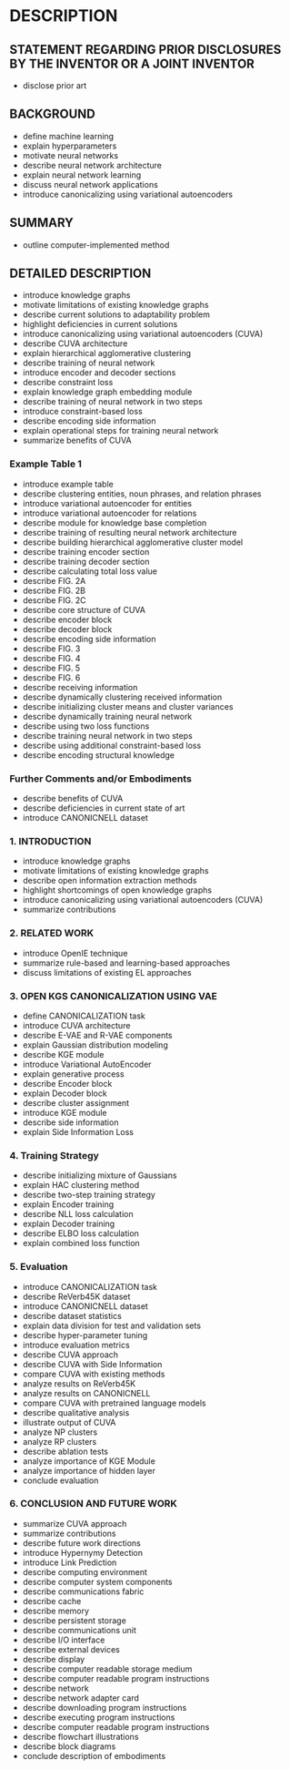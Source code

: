 # DESCRIPTION

## STATEMENT REGARDING PRIOR DISCLOSURES BY THE INVENTOR OR A JOINT INVENTOR

- disclose prior art

## BACKGROUND

- define machine learning
- explain hyperparameters
- motivate neural networks
- describe neural network architecture
- explain neural network learning
- discuss neural network applications
- introduce canonicalizing using variational autoencoders

## SUMMARY

- outline computer-implemented method

## DETAILED DESCRIPTION

- introduce knowledge graphs
- motivate limitations of existing knowledge graphs
- describe current solutions to adaptability problem
- highlight deficiencies in current solutions
- introduce canonicalizing using variational autoencoders (CUVA)
- describe CUVA architecture
- explain hierarchical agglomerative clustering
- describe training of neural network
- introduce encoder and decoder sections
- describe constraint loss
- explain knowledge graph embedding module
- describe training of neural network in two steps
- introduce constraint-based loss
- describe encoding side information
- explain operational steps for training neural network
- summarize benefits of CUVA

### Example Table 1

- introduce example table
- describe clustering entities, noun phrases, and relation phrases
- introduce variational autoencoder for entities
- introduce variational autoencoder for relations
- describe module for knowledge base completion
- describe training of resulting neural network architecture
- describe building hierarchical agglomerative cluster model
- describe training encoder section
- describe training decoder section
- describe calculating total loss value
- describe FIG. 2A
- describe FIG. 2B
- describe FIG. 2C
- describe core structure of CUVA
- describe encoder block
- describe decoder block
- describe encoding side information
- describe FIG. 3
- describe FIG. 4
- describe FIG. 5
- describe FIG. 6
- describe receiving information
- describe dynamically clustering received information
- describe initializing cluster means and cluster variances
- describe dynamically training neural network
- describe using two loss functions
- describe training neural network in two steps
- describe using additional constraint-based loss
- describe encoding structural knowledge

### Further Comments and/or Embodiments

- describe benefits of CUVA
- describe deficiencies in current state of art
- introduce CANONICNELL dataset

### 1. INTRODUCTION

- introduce knowledge graphs
- motivate limitations of existing knowledge graphs
- describe open information extraction methods
- highlight shortcomings of open knowledge graphs
- introduce canonicalizing using variational autoencoders (CUVA)
- summarize contributions

### 2. RELATED WORK

- introduce OpenIE technique
- summarize rule-based and learning-based approaches
- discuss limitations of existing EL approaches

### 3. OPEN KGS CANONICALIZATION USING VAE

- define CANONICALIZATION task
- introduce CUVA architecture
- describe E-VAE and R-VAE components
- explain Gaussian distribution modeling
- describe KGE module
- introduce Variational AutoEncoder
- explain generative process
- describe Encoder block
- explain Decoder block
- describe cluster assignment
- introduce KGE module
- describe side information
- explain Side Information Loss

### 4. Training Strategy

- describe initializing mixture of Gaussians
- explain HAC clustering method
- describe two-step training strategy
- explain Encoder training
- describe NLL loss calculation
- explain Decoder training
- describe ELBO loss calculation
- explain combined loss function

### 5. Evaluation

- introduce CANONICALIZATION task
- describe ReVerb45K dataset
- introduce CANONICNELL dataset
- describe dataset statistics
- explain data division for test and validation sets
- describe hyper-parameter tuning
- introduce evaluation metrics
- describe CUVA approach
- describe CUVA with Side Information
- compare CUVA with existing methods
- analyze results on ReVerb45K
- analyze results on CANONICNELL
- compare CUVA with pretrained language models
- describe qualitative analysis
- illustrate output of CUVA
- analyze NP clusters
- analyze RP clusters
- describe ablation tests
- analyze importance of KGE Module
- analyze importance of hidden layer
- conclude evaluation

### 6. CONCLUSION AND FUTURE WORK

- summarize CUVA approach
- summarize contributions
- describe future work directions
- introduce Hypernymy Detection
- introduce Link Prediction
- describe computing environment
- describe computer system components
- describe communications fabric
- describe cache
- describe memory
- describe persistent storage
- describe communications unit
- describe I/O interface
- describe external devices
- describe display
- describe computer readable storage medium
- describe computer readable program instructions
- describe network
- describe network adapter card
- describe downloading program instructions
- describe executing program instructions
- describe computer readable program instructions
- describe flowchart illustrations
- describe block diagrams
- conclude description of embodiments

